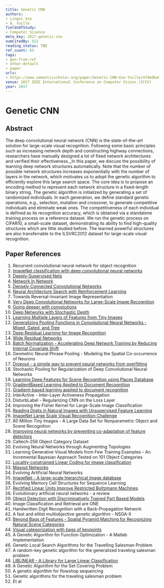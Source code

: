 ```yaml
---
title: Genetic CNN
authors:
- Lingxi Xie
- A. Yuille
fieldsOfStudy:
- Computer Science
meta_key: 2017-genetic-cnn
numCitedBy: 512
reading_status: TBD
ref_count: 63
tags:
- gen-from-ref
- other-default
- paper
urls:
- https://www.semanticscholar.org/paper/Genetic-CNN-Xie-Yuille/4f46dba09e075b2e7dfae1ba2a71e8e21b46e88d?sort=total-citations
venue: 2017 IEEE International Conference on Computer Vision (ICCV)
year: 2017
---
```


# Genetic CNN

## Abstract

The deep convolutional neural network (CNN) is the state-of-the-art solution for large-scale visual recognition. Following some basic principles such as increasing network depth and constructing highway connections, researchers have manually designed a lot of fixed network architectures and verified their effectiveness.,,In this paper, we discuss the possibility of learning deep network structures automatically. Note that the number of possible network structures increases exponentially with the number of layers in the network, which motivates us to adopt the genetic algorithm to efficiently explore this large search space. The core idea is to propose an encoding method to represent each network structure in a fixed-length binary string. The genetic algorithm is initialized by generating a set of randomized individuals. In each generation, we define standard genetic operations, e.g., selection, mutation and crossover, to generate competitive individuals and eliminate weak ones. The competitiveness of each individual is defined as its recognition accuracy, which is obtained via a standalone training process on a reference dataset. We run the genetic process on CIFAR10, a small-scale dataset, demonstrating its ability to find high-quality structures which are little studied before. The learned powerful structures are also transferrable to the ILSVRC2012 dataset for large-scale visual recognition.

## Paper References

1. Recurrent convolutional neural network for object recognition
2. [ImageNet classification with deep convolutional neural networks](2012-imagenet-classification-with-deep-convolutional-neural-networks.md)
3. [Deeply-Supervised Nets](2015-deeply-supervised-nets.md)
4. [Network In Network](2014-network-in-network.md)
5. [Densely Connected Convolutional Networks](2017-densely-connected-convolutional-networks.md)
6. [Neural Architecture Search with Reinforcement Learning](2017-neural-architecture-search-with-reinforcement-learning.md)
7. Towards Reversal-Invariant Image Representation
8. [Very Deep Convolutional Networks for Large-Scale Image Recognition](2015-very-deep-convolutional-networks-for-large-scale-image-recognition.md)
9. [Going deeper with convolutions](2015-going-deeper-with-convolutions.md)
10. [Deep Networks with Stochastic Depth](2016-deep-networks-with-stochastic-depth.md)
11. [Learning Multiple Layers of Features from Tiny Images](2009-learning-multiple-layers-of-features-from-tiny-images.md)
12. [Generalizing Pooling Functions in Convolutional Neural Networks - Mixed, Gated, and Tree](2016-generalizing-pooling-functions-in-convolutional-neural-networks-mixed-gated-and-tree.md)
13. [Deep Residual Learning for Image Recognition](2016-deep-residual-learning-for-image-recognition.md)
14. [Wide Residual Networks](2016-wide-residual-networks.md)
15. [Batch Normalization - Accelerating Deep Network Training by Reducing Internal Covariate Shift](2015-batch-normalization-accelerating-deep-network-training-by-reducing-internal-covariate-shift.md)
16. Geometric Neural Phrase Pooling - Modeling the Spatial Co-occurrence of Neurons
17. [Dropout - a simple way to prevent neural networks from overfitting](2014-dropout-a-simple-way-to-prevent-neural-networks-from-overfitting.md)
18. Stochastic Pooling for Regularization of Deep Convolutional Neural Networks
19. [Learning Deep Features for Scene Recognition using Places Database](2014-learning-deep-features-for-scene-recognition-using-places-database.md)
20. [GradientBased Learning Applied to Document Recognition](2001-gradientbased-learning-applied-to-document-recognition.md)
21. [Gradient-based learning applied to document recognition](1998-gradient-based-learning-applied-to-document-recognition.md)
22. InterActive - Inter-Layer Activeness Propagation
23. DisturbLabel - Regularizing CNN on the Loss Layer
24. Improving the Fisher Kernel for Large-Scale Image Classification
25. [Reading Digits in Natural Images with Unsupervised Feature Learning](2011-reading-digits-in-natural-images-with-unsupervised-feature-learning.md)
26. [ImageNet Large Scale Visual Recognition Challenge](2015-imagenet-large-scale-visual-recognition-challenge.md)
27. 80 Million Tiny Images - A Large Data Set for Nonparametric Object and Scene Recognition
28. [Improving neural networks by preventing co-adaptation of feature detectors](2012-improving-neural-networks-by-preventing-co-adaptation-of-feature-detectors.md)
29. Caltech-256 Object Category Dataset
30. Evolving Neural Networks through Augmenting Topologies
31. Learning Generative Visual Models from Few Training Examples - An Incremental Bayesian Approach Tested on 101 Object Categories
32. [Locality-constrained Linear Coding for image classification](2010-locality-constrained-linear-coding-for-image-classification.md)
33. [Maxout Networks](2013-maxout-networks.md)
34. Evolving Artificial Neural Networks
35. [ImageNet - A large-scale hierarchical image database](2009-imagenet-a-large-scale-hierarchical-image-database.md)
36. Evolving Memory Cell Structures for Sequence Learning
37. [Rectified Linear Units Improve Restricted Boltzmann Machines](2010-rectified-linear-units-improve-restricted-boltzmann-machines.md)
38. Evolutionary artificial neural networks - a review
39. [Object Detection with Discriminatively Trained Part Based Models](2009-object-detection-with-discriminatively-trained-part-based-models.md)
40. Image Classification and Retrieval are ONE
41. Handwritten Digit Recognition with a Back-Propagation Network
42. A fast and elitist multiobjective genetic algorithm - NSGA-II
43. [Beyond Bags of Features - Spatial Pyramid Matching for Recognizing Natural Scene Categories](2006-beyond-bags-of-features-spatial-pyramid-matching-for-recognizing-natural-scene-categories.md)
44. [Visual categorization with bags of keypoints](2004-visual-categorization-with-bags-of-keypoints.md)
45. A Genetic Algorithm for Function Optimization - A Matlab Implementation
46. Genetic Local Search Algorithms for the Travelling Salesman Problem
47. A random-key genetic algorithm for the generalized traveling salesman problem
48. [LIBLINEAR - A Library for Large Linear Classification](2008-liblinear-a-library-for-large-linear-classification.md)
49. A Genetic Algorithm for the Set Covering Problem
50. A genetic algorithm for flowshop sequencing
51. Genetic algorithms for the traveling salesman problem
52. Et al
